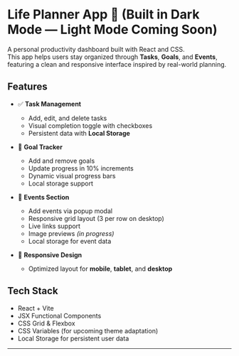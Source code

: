 # Life Planner App 🧠 (Built in Dark Mode — Light Mode Coming Soon)

A personal productivity dashboard built with React and CSS.  
This app helps users stay organized through **Tasks**, **Goals**, and **Events**, featuring a clean and responsive interface inspired by real-world planning.

## Features
- ✅ **Task Management**
  - Add, edit, and delete tasks
  - Visual completion toggle with checkboxes
  - Persistent data with **Local Storage**
    
- 🎯 **Goal Tracker**
  - Add and remove goals
  - Update progress in 10% increments
  - Dynamic visual progress bars
  - Local storage support
    
- 📅 **Events Section**
  - Add events via popup modal
  - Responsive grid layout (3 per row on desktop)
  - Live links support
  - Image previews *(in progress)*
  - Local storage for event data
    
- 📱 **Responsive Design**
  - Optimized layout for **mobile**, **tablet**, and **desktop**

## Tech Stack
- React + Vite
- JSX Functional Components
- CSS Grid & Flexbox
- CSS Variables (for upcoming theme adaptation)
- Local Storage for persistent user data

---
